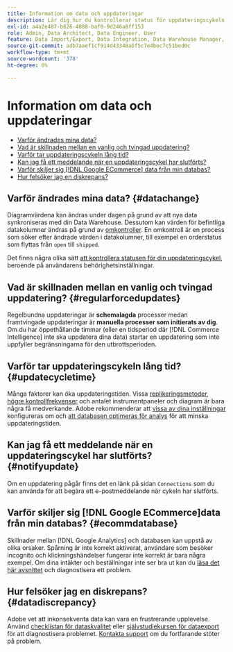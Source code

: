 ```yaml
---
title: Information om data och uppdateringar
description: Lär dig hur du kontrollerar status för uppdateringscykeln.
exl-id: a4a2e487-b826-4888-baf0-9d246a8ff153
role: Admin, Data Architect, Data Engineer, User
feature: Data Import/Export, Data Integration, Data Warehouse Manager, Commerce Tables
source-git-commit: adb7aaef1cf914d43348abf5c7e4bec7c51bed0c
workflow-type: tm+mt
source-wordcount: '378'
ht-degree: 0%

---
```


# Information om data och uppdateringar

* [Varför ändrades mina data?](#datachange)
* [Vad är skillnaden mellan en vanlig och tvingad uppdatering?](#regularforcedupdates)
* [Varför tar uppdateringscykeln lång tid?](#updatecycletime)
* [Kan jag få ett meddelande när en uppdateringscykel har slutförts?](#notifyupdate)
* [Varför skiljer sig  [!DNL Google ECommerce] data från min databas?](#ecommdatabase)
* [Hur felsöker jag en diskrepans?](#datadiscrepancy)

## Varför ändrades mina data? {#datachange}

Diagramvärdena kan ändras under dagen på grund av att nya data synkroniseras med din Data Warehouse. Dessutom kan värden för befintliga datakolumner ändras på grund av [omkontroller](../data-warehouse-mgr/cfg-data-rechecks.md). En omkontroll är en process som söker efter ändrade värden i datakolumner, till exempel en orderstatus som flyttas från `open` till `shipped`.

Det finns några olika sätt [att kontrollera statusen för din uppdateringscykel](../../best-practices/check-update-cycle.md), beroende på användarens behörighetsinställningar.

## Vad är skillnaden mellan en vanlig och tvingad uppdatering? {#regularforcedupdates}

Regelbundna uppdateringar är **schemalagda** processer medan framtvingade uppdateringar är **manuella processer som initierats av dig**. Om du har öppethållande timmar (eller en tidsperiod där [!DNL Commerce Intelligence] inte ska uppdatera dina data) startar en uppdatering som inte uppfyller begränsningarna för den utbrottsperioden.

## Varför tar uppdateringscykeln lång tid? {#updatecycletime}

Många faktorer kan öka uppdateringstiden. Vissa [replikeringsmetoder](../data-warehouse-mgr/cfg-replication-methods.md), [högre kontrollfrekvenser](../data-warehouse-mgr/cfg-data-rechecks.md) och antalet instrumentpaneler och diagram är bara några få medverkande. Adobe rekommenderar att [vissa av dina inställningar ](../../best-practices/reduce-update-cycle-time.md) konfigureras om och [att databasen optimeras för analys](../../best-practices/opt-db-analysis.md) för att minska uppdateringstiden.

## Kan jag få ett meddelande när en uppdateringscykel har slutförts? {#notifyupdate}

Om en uppdatering pågår finns det en länk på sidan `Connections` som du kan använda för att begära ett e-postmeddelande när cykeln har slutförts.

## Varför skiljer sig [!DNL Google ECommerce]data från min databas? {#ecommdatabase}

Skillnader mellan [!DNL Google Analytics] och databasen kan uppstå av olika orsaker. Spårning är inte korrekt aktiverat, användare som besöker incognito och klickningshändelser fungerar inte korrekt är bara några exempel. Om dina intäkter och beställningar inte ser bra ut kan du [läsa det här avsnittet](https://experienceleague.adobe.com/docs/commerce-knowledge-base/kb/troubleshooting/miscellaneous/diagnosing-google-ecommerce-revenue-discrepancies.html?lang=sv-SE) och diagnostisera ett problem.

## Hur felsöker jag en diskrepans? {#datadiscrepancy}

Adobe vet att inkonsekventa data kan vara en frustrerande upplevelse. Använd [checklistan för dataskvalitet](https://experienceleague.adobe.com/docs/commerce-knowledge-base/kb/troubleshooting/miscellaneous/diagnosing-a-data-discrepancy.html?lang=sv-SE) eller [självstudiekursen för dataexport](https://experienceleague.adobe.com/docs/commerce-knowledge-base/kb/troubleshooting/miscellaneous/using-data-exports-to-pinpoint-discrepancies.html?lang=sv-SE) för att diagnostisera problemet. [Kontakta support](https://experienceleague.adobe.com/docs/commerce-knowledge-base/kb/troubleshooting/miscellaneous/mbi-service-policies.html?lang=sv-SE) om du fortfarande stöter på problem.
